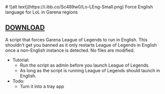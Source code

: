<!---
Javier111228/Javier111228 is a ✨ special ✨ repository because its `README.md` (this file) appears on your GitHub profile.
You can click the Preview link to take a look at your changes.
---># ![alt text](https://i.ibb.co/Sc489w0/Lo-LEng-Small.png) Force English language for LoL in Garena regions

## [DOWNLOAD](https://github.com/shiukaheng/LeagueForceEnglish/releases)

A script that forces Garena League of Legends to run in English.
This shouldn't get you banned as it only restarts League of Legends in English once a non-English instance is detected. No files are modified.
- Tutorial:
  - Run the script as admin before you launch League of Legends.
  - As long as the script is running League of Legends should launch in English.
- Todo:
  - Turn it into a tray app
